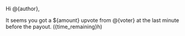 Hi @{author},

It seems you got a ${amount} upvote from @{voter} at the last minute before the payout. ({time_remaining}h)